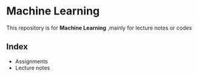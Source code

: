 # Machine Learning
This repository is for **Machine Learning** ,mainly for lecture notes or codes   

## Index
* Assignments
* Lecture notes
